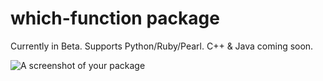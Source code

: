 # which-function package

Currently in Beta. Supports Python/Ruby/Pearl. C++ & Java coming soon. 

![A screenshot of your package](https://f.cloud.github.com/assets/69169/2290250/c35d867a-a017-11e3-86be-cd7c5bf3ff9b.gif)
